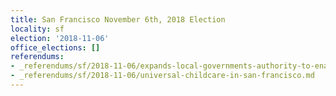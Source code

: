 ```yaml
---
title: San Francisco November 6th, 2018 Election
locality: sf
election: '2018-11-06'
office_elections: []
referendums:
- _referendums/sf/2018-11-06/expands-local-governments-authority-to-enact-rent-control-on-residential-property-intiative-statute-17-0041-.md
- _referendums/sf/2018-11-06/universal-childcare-in-san-francisco.md
---
```

